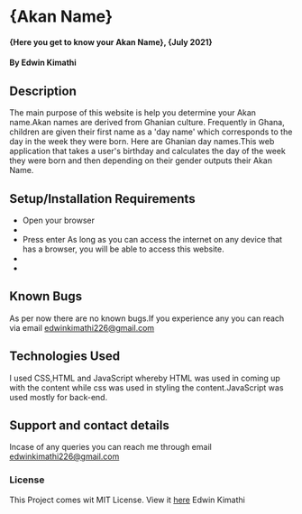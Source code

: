 # {Akan Name}
#### {Here you get to know your Akan Name}, {July 2021}
#### By **Edwin Kimathi**
## Description
The main purpose of this website is help you determine your Akan name.Akan names are derived from Ghanian culture. Frequently in Ghana, children are given their first name as a 'day name' which corresponds to the day in the week they were born. Here are Ghanian day names.This web application that takes a user's birthday and calculates the day of the week they were born and then depending on their gender outputs their Akan Name.
## Setup/Installation Requirements
* Open your browser
* 
* Press enter As long as you can access the internet on any device that has a browser, you will be able to access this website.
* 
* 
## Known Bugs
 As per now there are no known bugs.If you experience any you can reach via email edwinkimathi226@gmail.com
## Technologies Used
I used CSS,HTML and JavaScript whereby HTML was used in coming up with the content while css was used in styling the content.JavaScript was used mostly for back-end.
## Support and contact details
Incase of any queries you can reach me through email edwinkimathi226@gmail.com
### License
This Project comes wit MIT License. View it <a href="https://github.com/edwinkim16/Akan-Name/blob/gh-pages/License">here</a>
 Edwin Kimathi
  